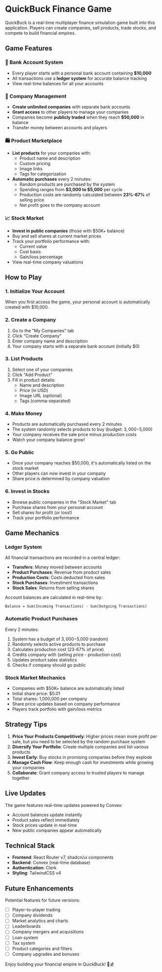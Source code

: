 # QuickBuck Finance Game

QuickBuck is a real-time multiplayer finance simulation game built into this application. Players can create companies, sell products, trade stocks, and compete to build financial empires.

## Game Features

### 🏦 Bank Account System

- Every player starts with a personal bank account containing **$10,000**
- All transactions use a **ledger system** for accurate balance tracking
- View real-time balances for all your accounts

### 🏢 Company Management

- **Create unlimited companies** with separate bank accounts
- **Grant access** to other players to manage your companies
- Companies become **publicly traded** when they reach **$50,000** in balance
- Transfer money between accounts and players

### 🛍️ Product Marketplace

- **List products** for your companies with:
  - Product name and description
  - Custom pricing
  - Image links
  - Tags for categorization
- **Automatic purchases** every 2 minutes:
  - Random products are purchased by the system
  - Spending ranges from **$3,000 to $5,000** per cycle
  - Production costs are randomly calculated between **23%-67%** of selling price
  - Net profit goes to the company account

### 📈 Stock Market

- **Invest in public companies** (those with $50K+ balance)
- Buy and sell shares at current market prices
- Track your portfolio performance with:
  - Current value
  - Cost basis
  - Gain/loss percentage
- View real-time company valuations

## How to Play

### 1. Initialize Your Account

When you first access the game, your personal account is automatically created with $10,000.

### 2. Create a Company

1. Go to the "My Companies" tab
2. Click "Create Company"
3. Enter company name and description
4. Your company starts with a separate bank account (initially $0)

### 3. List Products

1. Select one of your companies
2. Click "Add Product"
3. Fill in product details:
   - Name and description
   - Price (in USD)
   - Image URL (optional)
   - Tags (comma-separated)

### 4. Make Money

- Products are automatically purchased every 2 minutes
- The system randomly selects products to buy (budget: $3,000-$5,000)
- Your company receives the sale price minus production costs
- Watch your company balance grow!

### 5. Go Public

- Once your company reaches $50,000, it's automatically listed on the stock market
- Other players can now invest in your company
- Share price is determined by company valuation

### 6. Invest in Stocks

- Browse public companies in the "Stock Market" tab
- Purchase shares from your personal account
- Sell shares for profit (or loss!)
- Track your portfolio performance

## Game Mechanics

### Ledger System

All financial transactions are recorded in a central ledger:

- **Transfers**: Money moved between accounts
- **Product Purchases**: Revenue from product sales
- **Production Costs**: Costs deducted from sales
- **Stock Purchases**: Investment transactions
- **Stock Sales**: Returns from selling shares

Account balances are calculated in real-time by:

```
Balance = Sum(Incoming Transactions) - Sum(Outgoing Transactions)
```

### Automatic Product Purchases

Every 2 minutes:

1. System has a budget of $3,000-$5,000 (random)
2. Randomly selects active products to purchase
3. Calculates production cost (23-67% of price)
4. Credits company with (selling price - production cost)
5. Updates product sales statistics
6. Checks if company should go public

### Stock Market Mechanics

- Companies with $50K+ balance are automatically listed
- Initial share price: $0.01
- Total shares: 1,000,000 per company
- Share price updates based on company performance
- Players track portfolio with gain/loss metrics

## Strategy Tips

1. **Price Your Products Competitively**: Higher prices mean more profit per sale, but you need to be selected by the random purchase system
2. **Diversify Your Portfolio**: Create multiple companies and list various products
3. **Invest Early**: Buy stocks in promising companies before they explode
4. **Manage Cash Flow**: Keep enough cash for investments while growing your companies
5. **Collaborate**: Grant company access to trusted players to manage together

## Live Updates

The game features real-time updates powered by Convex:

- Account balances update instantly
- Product sales reflect immediately
- Stock prices update in real-time
- New public companies appear automatically

## Technical Stack

- **Frontend**: React Router v7, shadcn/ui components
- **Backend**: Convex (real-time database)
- **Authentication**: Clerk
- **Styling**: TailwindCSS v4

## Future Enhancements

Potential features for future versions:

- [ ] Player-to-player trading
- [ ] Company dividends
- [ ] Market analytics and charts
- [ ] Leaderboards
- [ ] Company mergers and acquisitions
- [ ] Loan system
- [ ] Tax system
- [ ] Product categories and filters
- [ ] Company upgrades and bonuses

Enjoy building your financial empire in QuickBuck! 🚀💰
